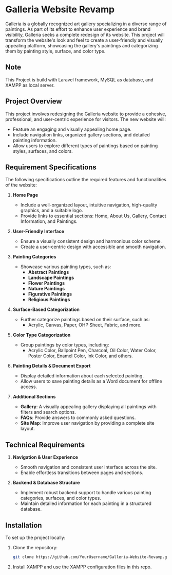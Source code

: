 # Galleria Website Revamp

Galleria is a globally recognized art gallery specializing in a diverse range of paintings. As part of its effort to enhance user experience and brand visibility, Galleria seeks a complete redesign of its website. This project will transform the website's look and feel to create a user-friendly and visually appealing platform, showcasing the gallery's paintings and categorizing them by painting style, surface, and color type.

## Note
This Project is build with Laravel framework, MySQL as database, and XAMPP as local server.

## Project Overview

This project involves redesigning the Galleria website to provide a cohesive, professional, and user-centric experience for visitors. The new website will:
- Feature an engaging and visually appealing home page.
- Include navigation links, organized gallery sections, and detailed painting information.
- Allow users to explore different types of paintings based on painting styles, surfaces, and colors.

## Requirement Specifications

The following specifications outline the required features and functionalities of the website:

1. **Home Page**  
   - Include a well-organized layout, intuitive navigation, high-quality graphics, and a suitable logo.
   - Provide links to essential sections: Home, About Us, Gallery, Contact Information, and Paintings.

2. **User-Friendly Interface**  
   - Ensure a visually consistent design and harmonious color scheme.
   - Create a user-centric design with accessible and smooth navigation.

3. **Painting Categories**  
   - Showcase various painting types, such as:
     - **Abstract Paintings**
     - **Landscape Paintings**
     - **Flower Paintings**
     - **Nature Paintings**
     - **Figurative Paintings**
     - **Religious Paintings**

4. **Surface-Based Categorization**  
   - Further categorize paintings based on their surface, such as:
     - Acrylic, Canvas, Paper, OHP Sheet, Fabric, and more.

5. **Color Type Categorization**  
   - Group paintings by color types, including:
     - Acrylic Color, Ballpoint Pen, Charcoal, Oil Color, Water Color, Poster Color, Enamel Color, Ink Color, and others.

6. **Painting Details & Document Export**  
   - Display detailed information about each selected painting.
   - Allow users to save painting details as a Word document for offline access.

7. **Additional Sections**  
   - **Gallery**: A visually appealing gallery displaying all paintings with filters and search options.
   - **FAQs**: Provide answers to commonly asked questions.
   - **Site Map**: Improve user navigation by providing a complete site layout.

## Technical Requirements

1. **Navigation & User Experience**  
   - Smooth navigation and consistent user interface across the site.
   - Enable effortless transitions between pages and sections.

2. **Backend & Database Structure**  
   - Implement robust backend support to handle various painting categories, surfaces, and color types.
   - Maintain detailed information for each painting in a structured database.

## Installation

To set up the project locally:

1. Clone the repository:
   ```bash
   git clone https://github.com/YourUsername/Galleria-Website-Revamp.git
2. Install XAMPP and use the XAMPP configuration files in this repo.
